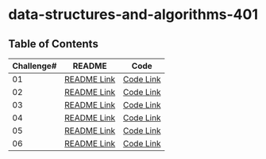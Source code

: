 # data-structures-and-algorithms-401

## Table of Contents

| Challenge#      | README | Code |
| --------------- | ----   |------|
| 01          | [README Link](Challenges/reverse-array/README.md)| [Code Link](Challenges/reverse-array/src/Main.java)|
| 02          | [README Link](Challenges/arrayInsertShift/README.md)| [Code Link](Challenges/arrayInsertShift/src/Main.java)|
| 03          | [README Link](Challenges/array-binary-search/README.md)|[Code Link](Challenges/array-binary-search/src/Main.java)|
| 04          | [README Link](/Challenges/rowSum/README.md)|[Code Link](/Challenges/rowSum/src/com/company/Main.java)|
| 05          | [README Link](/Challenges/LinkedList/README.md)|[Code Link](/Challenges/LinkedList/lib/src/main/java/demo/LinkedList.java)|
| 06          | [README Link](/Challenges/queueAndStack/README.md)|[Code Link](/Challenges/queueAndStack/lib/src/main/java/demo/LinkedList.java)|

